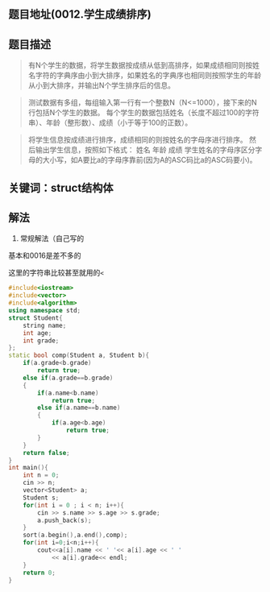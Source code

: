 ## 题目地址(0012.学生成绩排序)

## 题目描述


> 有N个学生的数据，将学生数据按成绩从低到高排序，如果成绩相同则按姓名字符的字典序由小到大排序，如果姓名的字典序也相同则按照学生的年龄从小到大排序，并输出N个学生排序后的信息。



> 测试数据有多组，每组输入第一行有一个整数N（N<=1000），接下来的N行包括N个学生的数据。 每个学生的数据包括姓名（长度不超过100的字符串）、年龄（整形数）、成绩（小于等于100的正数）。


> 将学生信息按成绩进行排序，成绩相同的则按姓名的字母序进行排序。 然后输出学生信息，按照如下格式： 姓名 年龄 成绩 学生姓名的字母序区分字母的大小写，如A要比a的字母序靠前(因为A的ASC码比a的ASC码要小)。

## 关键词：struct结构体

## 解法

1. 常规解法（自己写的

基本和0016是差不多的

这里的字符串比较甚至就用的```<```

```cpp
#include<iostream>
#include<vector>
#include<algorithm>
using namespace std;
struct Student{
    string name;
    int age;
    int grade;
};
static bool comp(Student a, Student b){
    if(a.grade<b.grade)
        return true;
    else if(a.grade==b.grade)
    {
        if(a.name<b.name)
            return true;
        else if(a.name==b.name)
        {
            if(a.age<b.age)
                return true;
        }
    }
    return false;
}
int main(){
    int n = 0; 
    cin >> n;
    vector<Student> a;
    Student s;
    for(int i = 0 ; i < n; i++){
        cin >> s.name >> s.age >> s.grade;
        a.push_back(s);
    }
    sort(a.begin(),a.end(),comp);
    for(int i=0;i<n;i++){
        cout<<a[i].name << ' '<< a[i].age << ' '
            << a[i].grade<< endl;
    }
    return 0;
}
```